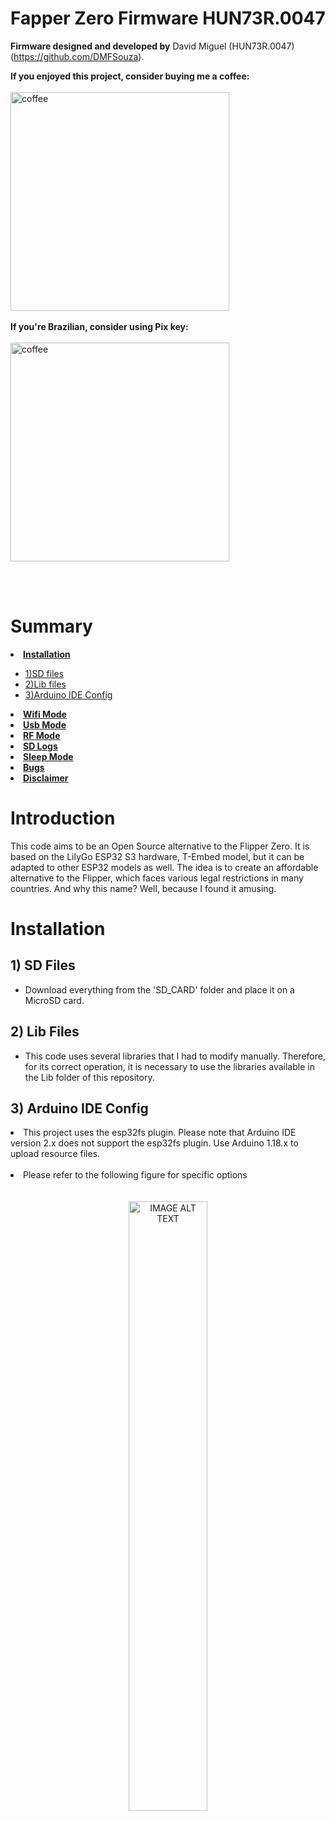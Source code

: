 # Fapper Zero Firmware  HUN73R.0047

<strong>Firmware designed and developed by</strong> David Miguel (HUN73R.0047) (https://github.com/DMFSouza).
<br>

<strong>If you enjoyed this project, consider buying me a coffee:</strong>
<br><br>
<a href="https://www.buymeacoffee.com/davidmiguel">
  <img src="https://github.com/DMFSouza/EvilCrowRF_HUN73R.0047/blob/main/images/bmc_qr.png" alt="coffee" width="350" height="350">
</a>
<br><br>
<strong>If you're Brazilian, consider using Pix key:</strong>
<br><br>
<a href="#">
  <img src="https://github.com/DMFSouza/EvilCrowRF_HUN73R.0047/blob/main/images/qr-code.png" alt="coffee" width="350" height="350">
</a>
<br>
</ul>
<br>
<br>

# Summary

<li><strong><a href="#installation">Installation</a></strong></li>
<ul>
<li><a href="#sdfiles">1)SD files</a></li>
<li><a href="#lib">2)Lib files</a></li>
<li><a href="#ide">3)Arduino IDE Config</a></li>


</ul>

<li><strong><a href="#wifi">Wifi Mode</a></strong></li>

<li><strong><a href="#usb">Usb Mode</a></strong></li>

<li><strong><a href="#rf">RF Mode</a></strong></li>

<li><strong><a href="#sd">SD Logs</a></strong></li>

<li><strong><a href="#sleepMode">Sleep Mode</a></strong></li>

<li><strong><a href="#bugs">Bugs</a></strong></li>

<li><strong><a href="#disclaimer">Disclaimer</a></strong></li>

# Introduction<a id="introduction"></a>
This code aims to be an Open Source alternative to the Flipper Zero. It is based on the LilyGo ESP32 S3 hardware, T-Embed model, but it can be adapted to other ESP32 models as well. The idea is to create an affordable alternative to the Flipper, which faces various legal restrictions in many countries. And why this name? Well, because I found it amusing.

# Installation<a id="installation"></a>

## 1) SD Files<a id="sdfiles"></a>
- Download everything from the 'SD_CARD' folder and place it on a MicroSD card.

## 2) Lib Files<a id="lib"></a>
- This code uses several libraries that I had to modify manually. Therefore, for its correct operation, it is necessary to use the libraries available in the Lib folder of this repository.
  
## 3) Arduino IDE Config<a id="ide"></a>
<li> This project uses the esp32fs plugin. Please note that Arduino IDE version 2.x does not support the esp32fs plugin. Use Arduino 1.18.x to upload resource files.</li>
<br>
<li> Please refer to the following figure for specific options</li>
<br><br>
<div align="center">
  <img src="images/config.png" alt="IMAGE ALT TEXT" width="50%"></a>
</div>
<br><br>

# Wifi Mode<a id="wifi"></a>

<img src="images/wifi.jpg" alt="IMAGE ALT TEXT" width="50%"></a>

In WiFi mode, there are four modes, with only two currently functional.
<br><br>
<li><strong>Sniffer Mode:</strong> This mode allows you to connect to a Wi-Fi network and sniff its packets. The packets will be displayed on the screen, and the logs will be saved on the SD card.</li>
  <img src="images/sniff-menu.jpg" alt="IMAGE ALT TEXT" width="50%"></a>
  <br>
   <img src="images/sniff-prompt.jpg" alt="IMAGE ALT TEXT" width="50%"></a>
     <br>
   <img src="images/sniffer.jpg" alt="IMAGE ALT TEXT" width="50%"></a>
<br>
<li><strong>Deauther Mode - Under construction</strong></li>
<br>
<li><strong>Captive Portal Mode:</strong> Captive Portal Mode: This mode allows you to create a captive portal capable of capturing credentials. The pages can be customized; you just need to create your HTML and place it in the /captive_portals/pages folder. In the corresponding menu, a dropdown field with all available HTML pages will be presented. After selecting your preferred one and clicking Start, a local network will be created with the name of your HTML plus "Wifi-4G". For example, if your HTML file is named "lospolloshermanos", your SSID will be "lospolloshermanos-wifi-4G". Easy, right?
 <br>
   <img src="images/captive-menu.jpg" alt="IMAGE ALT TEXT" width="50%"></a>
How do you know if you've succeeded? A calm fishing animation will be displayed. When you catch a fish, an image of the capture will be shown on your screen.
 <br>
   <img src="images/phishing.jpg" alt="IMAGE ALT TEXT" width="50%"></a>
And where do the credentials go? Captured credentials are saved in the logs folder and can be accessed in the SD option of the main menu.</li>
 <br>
   <img src="images/phished.jpg" alt="IMAGE ALT TEXT" width="50%"></a>
<br>
And then? An error page will be opened on the network:
 <br>
   <img src="images/error.png" alt="IMAGE ALT TEXT" width="50%"></a>
<br>
<li><strong>Evil Twin Mode - Under construction</strong></li>

# Usb Mode<a id="usb"></a>


<img src="images/usb.jpg" alt="IMAGE ALT TEXT" width="50%"></a>


<li>In USB mode, you can save your Rubber Ducky scripts in text format in the duckyscripts folder on the SD card. When accessing the menu, a dropdown field with all the scripts from the folder will be presented. Select the one you desire, and after connecting the hardware to the target device, click on Start, and watch the magic happen.</li>
<br>
   <img src="images/usb-menu.jpg" alt="IMAGE ALT TEXT" width="50%"></a>
   
# RF Mode<a id="rf"></a>

  <img src="images/RF.jpg" alt="IMAGE ALT TEXT" width="50%"></a>

<li><strong>Under construction</strong></li>
The RF mode is still under development, currently having only the graphical interface available.
<br>
   <img src="images/rf-menu.jpg" alt="IMAGE ALT TEXT" width="50%"></a>
   
# SD Logs<a id="sd"></a>

  <img src="images/SD.jpg" alt="IMAGE ALT TEXT" width="50%"></a>

<li>In the SD menu, you can view all the captured credentials from the captive portal in a tabular format.</li>
<br>
   
   <img src="images/table.jpg" alt="IMAGE ALT TEXT" width="50%"></a>

# Sleep Mode<a id="sleepMode"></a>

Press the central button of the encoder to activate Sleep mode. When this mode is activated, all pins will be set to low, and the device will enter power-saving mode.

   
# Bugs<a id="bugs"></a>

The code has some bugs, I ask for everyone's understanding as this is a preliminary version of the code, and I am updating this project only in my free time. Any help in its development or improvement will be very welcome; I ask that you only use the Develop branch for commits.


# Disclaimer<a id="disclaimer"></a>

Fapper Zero is a basic device for professionals and cybersecurity enthusiasts.

We are not responsible for the incorrect use of Fapper Zero.

Be careful with this device and the transmission of signals. Make sure to follow the laws that apply to your country.
